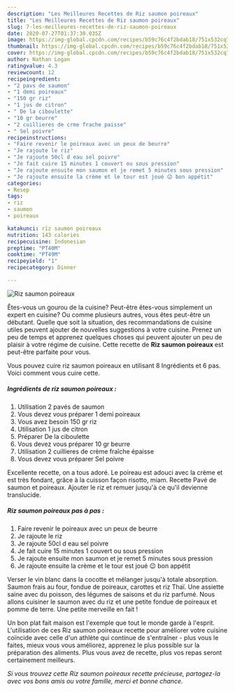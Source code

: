 ```yaml
---
description: "Les Meilleures Recettes de Riz saumon poireaux"
title: "Les Meilleures Recettes de Riz saumon poireaux"
slug: 7-les-meilleures-recettes-de-riz-saumon-poireaux
date: 2020-07-27T01:37:30.035Z
image: https://img-global.cpcdn.com/recipes/b59c76c4f2bdab18/751x532cq70/riz-saumon-poireaux-photo-principale-de-la-recette.jpg
thumbnail: https://img-global.cpcdn.com/recipes/b59c76c4f2bdab18/751x532cq70/riz-saumon-poireaux-photo-principale-de-la-recette.jpg
cover: https://img-global.cpcdn.com/recipes/b59c76c4f2bdab18/751x532cq70/riz-saumon-poireaux-photo-principale-de-la-recette.jpg
author: Nathan Logan
ratingvalue: 4.3
reviewcount: 12
recipeingredient:
- "2 pavs de saumon"
- "1 demi poireaux"
- "150 gr riz"
- "1 jus de citron"
- " De la ciboulette"
- "10 gr beurre"
- "2 cuillieres de crme frache paisse"
- " Sel poivre"
recipeinstructions:
- "Faire revenir le poireaux avec un peux de beurre"
- "Je rajoute le riz"
- "Je rajoute 50cl d eau sel poivre"
- "Je fait cuire 15 minutes 1 couvert ou sous pression"
- "Je rajoute ensuite mon saumon et je remet 5 minutes sous pression"
- "Je rajoute ensuite la crème et le tour est joué 😉 bon appétit"
categories:
- Resep
tags:
- riz
- saumon
- poireaux

katakunci: riz saumon poireaux 
nutrition: 143 calories
recipecuisine: Indonesian
preptime: "PT40M"
cooktime: "PT49M"
recipeyield: "1"
recipecategory: Dinner

---
```



![Riz saumon poireaux](https://img-global.cpcdn.com/recipes/b59c76c4f2bdab18/751x532cq70/riz-saumon-poireaux-photo-principale-de-la-recette.jpg)

Êtes-vous un gourou de la cuisine? Peut-être êtes-vous simplement un expert en cuisine? Ou comme plusieurs autres, vous êtes peut-être un débutant. Quelle que soit la situation, des recommandations de cuisine utiles peuvent ajouter de nouvelles suggestions à votre cuisine. Prenez un peu de temps et apprenez quelques choses qui peuvent ajouter un peu de plaisir à votre régime de cuisine. Cette recette de <strong> Riz saumon poireaux </strong> est peut-être parfaite pour vous.

<!--inarticleads1-->

Vous pouvez cuire riz saumon poireaux en utilisant 8 Ingrédients et 6 pas. Voici comment vous cuire cette.

##### Ingrédients de riz saumon poireaux :

1. Utilisation 2 pavés de saumon
1. Vous devez vous préparer 1 demi poireaux
1. Vous avez besoin 150 gr riz
1. Utilisation 1 jus de citron
1. Préparer  De la ciboulette
1. Vous devez vous préparer 10 gr beurre
1. Utilisation 2 cuillieres de crème fraîche épaisse
1. Vous devez vous préparer  Sel poivre


Excellente recette, on a tous adoré. Le poireau est adouci avec la crème et est très fondant, grâce à la cuisson façon risotto, miam. Recette Pavé de saumon et poireaux. Ajouter le riz et remuer jusqu&#39;à ce qu&#39;il devienne translucide. 

<!--inarticleads2-->

##### Riz saumon poireaux pas à pas :

1. Faire revenir le poireaux avec un peux de beurre
1. Je rajoute le riz
1. Je rajoute 50cl d eau sel poivre
1. Je fait cuire 15 minutes 1 couvert ou sous pression
1. Je rajoute ensuite mon saumon et je remet 5 minutes sous pression
1. Je rajoute ensuite la crème et le tour est joué 😉 bon appétit


Verser le vin blanc dans la cocotte et mélanger jusqu&#39;à totale absorption. Saumon frais au four, fondue de poireaux, carottes et riz Thaï. Une assiette saine avec du poisson, des légumes de saisons et du riz parfumé. Nous allons cuisiner le saumon avec du riz et une petite fondue de poireaux et pomme de terre. Une petite merveille en fait ! 

<!--inarticleads1-->

<p>
Un bon plat fait maison est l'exemple que tout le monde garde à l'esprit. L'utilisation de ces Riz saumon poireaux recette pour améliorer votre cuisine coïncide avec celle d'un athlète qui continue de s'entraîner - plus vous le faites, mieux vous vous améliorez, apprenez le plus possible sur la préparation des aliments. Plus vous avez de recette, plus vos repas seront certainement meilleurs.
</p>

<p>
<i>Si vous trouvez cette Riz saumon poireaux recette précieuse, partagez-la avec vos bons amis ou votre famille, merci et bonne chance.</i>
</p>
